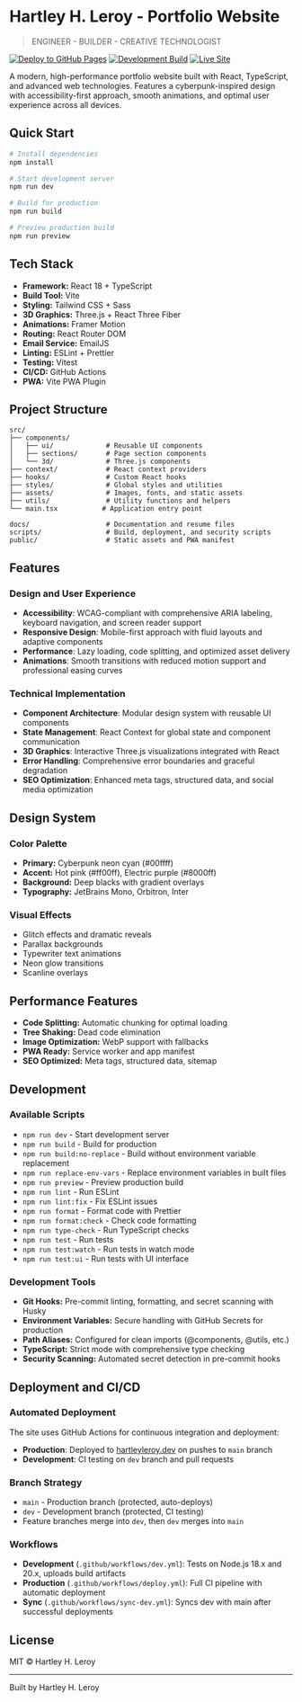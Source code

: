 # Hartley H. Leroy - Portfolio Website

> ENGINEER - BUILDER - CREATIVE TECHNOLOGIST

[![Deploy to GitHub Pages](https://github.com/hhleroy97/hhl_site/actions/workflows/deploy.yml/badge.svg)](https://github.com/hhleroy97/hhl_site/actions/workflows/deploy.yml)
[![Development Build](https://github.com/hhleroy97/hhl_site/actions/workflows/dev.yml/badge.svg)](https://github.com/hhleroy97/hhl_site/actions/workflows/dev.yml)
[![Live Site](https://img.shields.io/badge/Live%20Site-hartleyleroy.dev-brightgreen)](https://hartleyleroy.dev/)

A modern, high-performance portfolio website built with React, TypeScript, and advanced web technologies. Features a cyberpunk-inspired design with accessibility-first approach, smooth animations, and optimal user experience across all devices.

## Quick Start

```bash
# Install dependencies
npm install

# Start development server
npm run dev

# Build for production
npm run build

# Preview production build
npm run preview
```

## Tech Stack

- **Framework:** React 18 + TypeScript
- **Build Tool:** Vite
- **Styling:** Tailwind CSS + Sass
- **3D Graphics:** Three.js + React Three Fiber
- **Animations:** Framer Motion
- **Routing:** React Router DOM
- **Email Service:** EmailJS
- **Linting:** ESLint + Prettier
- **Testing:** Vitest
- **CI/CD:** GitHub Actions
- **PWA:** Vite PWA Plugin

## Project Structure

```
src/
├── components/
│   ├── ui/             # Reusable UI components
│   ├── sections/       # Page section components
│   └── 3d/             # Three.js components
├── context/            # React context providers
├── hooks/              # Custom React hooks
├── styles/             # Global styles and utilities
├── assets/             # Images, fonts, and static assets
├── utils/              # Utility functions and helpers
└── main.tsx           # Application entry point

docs/                   # Documentation and resume files
scripts/                # Build, deployment, and security scripts
public/                 # Static assets and PWA manifest
```

## Features

### Design and User Experience

- **Accessibility**: WCAG-compliant with comprehensive ARIA labeling, keyboard navigation, and screen reader support
- **Responsive Design**: Mobile-first approach with fluid layouts and adaptive components
- **Performance**: Lazy loading, code splitting, and optimized asset delivery
- **Animations**: Smooth transitions with reduced motion support and professional easing curves

### Technical Implementation

- **Component Architecture**: Modular design system with reusable UI components
- **State Management**: React Context for global state and component communication
- **3D Graphics**: Interactive Three.js visualizations integrated with React
- **Error Handling**: Comprehensive error boundaries and graceful degradation
- **SEO Optimization**: Enhanced meta tags, structured data, and social media optimization

## Design System

### Color Palette

- **Primary:** Cyberpunk neon cyan (#00ffff)
- **Accent:** Hot pink (#ff00ff), Electric purple (#8000ff)
- **Background:** Deep blacks with gradient overlays
- **Typography:** JetBrains Mono, Orbitron, Inter

### Visual Effects

- Glitch effects and dramatic reveals
- Parallax backgrounds
- Typewriter text animations
- Neon glow transitions
- Scanline overlays

## Performance Features

- **Code Splitting:** Automatic chunking for optimal loading
- **Tree Shaking:** Dead code elimination
- **Image Optimization:** WebP support with fallbacks
- **PWA Ready:** Service worker and app manifest
- **SEO Optimized:** Meta tags, structured data, sitemap

## Development

### Available Scripts

- `npm run dev` - Start development server
- `npm run build` - Build for production
- `npm run build:no-replace` - Build without environment variable replacement
- `npm run replace-env-vars` - Replace environment variables in built files
- `npm run preview` - Preview production build
- `npm run lint` - Run ESLint
- `npm run lint:fix` - Fix ESLint issues
- `npm run format` - Format code with Prettier
- `npm run format:check` - Check code formatting
- `npm run type-check` - Run TypeScript checks
- `npm run test` - Run tests
- `npm run test:watch` - Run tests in watch mode
- `npm run test:ui` - Run tests with UI interface

### Development Tools

- **Git Hooks:** Pre-commit linting, formatting, and secret scanning with Husky
- **Environment Variables:** Secure handling with GitHub Secrets for production
- **Path Aliases:** Configured for clean imports (@components, @utils, etc.)
- **TypeScript:** Strict mode with comprehensive type checking
- **Security Scanning:** Automated secret detection in pre-commit hooks

## Deployment and CI/CD

### Automated Deployment

The site uses GitHub Actions for continuous integration and deployment:

- **Production**: Deployed to [hartleyleroy.dev](https://hartleyleroy.dev/) on pushes to `main` branch
- **Development**: CI testing on `dev` branch and pull requests

### Branch Strategy

- `main` - Production branch (protected, auto-deploys)
- `dev` - Development branch (protected, CI testing)
- Feature branches merge into `dev`, then `dev` merges into `main`

### Workflows

- **Development** (`.github/workflows/dev.yml`): Tests on Node.js 18.x and 20.x, uploads build artifacts
- **Production** (`.github/workflows/deploy.yml`): Full CI pipeline with automatic deployment
- **Sync** (`.github/workflows/sync-dev.yml`): Syncs dev with main after successful deployments

## License

MIT © Hartley H. Leroy

---

Built by Hartley H. Leroy
